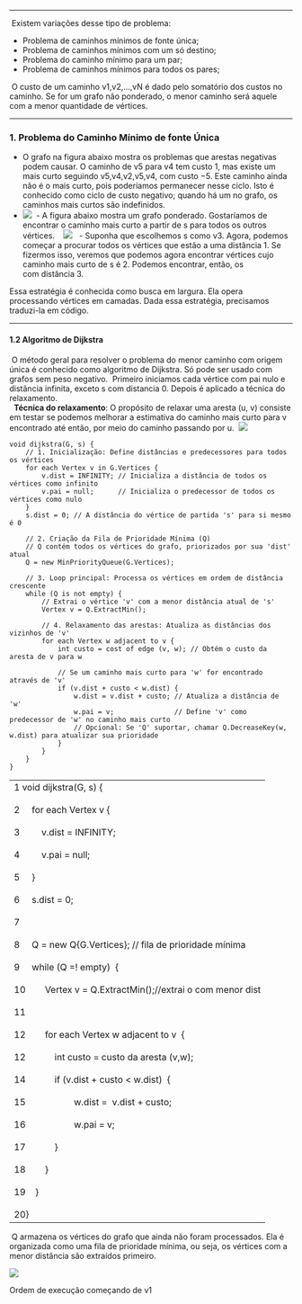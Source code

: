 
---

 Existem variações desse tipo de problema:
- Problema de caminhos mínimos de fonte única; 
- Problema de caminhos mínimos com um só destino; 
- Problema do caminho mínimo para um par; 
- Problema de caminhos mínimos para todos os pares;

 O custo de um caminho v1,v2,...,vN é dado pelo somatório dos custos no caminho​. Se for um grafo não ponderado, o menor caminho será aquele com a menor quantidade de vértices.

---
### **1. Problema do Caminho Mínimo de fonte Única**

- O grafo na figura abaixo mostra os problemas que arestas negativas podem causar. O caminho de v5 para v4 tem custo 1, mas existe um mais curto seguindo v5,v4,v2,v5,v4, com custo −5. Este caminho ainda não é o mais curto, pois poderíamos permanecer nesse ciclo. Isto é conhecido como ciclo de custo negativo; quando há um no grafo, os caminhos mais curtos são indefinidos.
- ![](https://lh7-rt.googleusercontent.com/docsz/AD_4nXeul46kW9zTZF43lTQxr7MmIe3DA4lhhw5sSSnlaZmZSo2c7JIMDNpV9wvgBCy5VTTxJDYpKSAGI5D5mqjOgGoc8kxkQVDbDYkMYKaicS_BNj4MgHnQir6ueeZvzLu_ogck7YGD?key=VJjD-GQ4BeMLFSL3weHQfxOz)
 - A figura abaixo mostra um grafo ponderado. Gostaríamos de encontrar o caminho mais curto a partir de s para todos os outros vértices. 
  ![](https://lh7-rt.googleusercontent.com/docsz/AD_4nXfGFaPphwr-tFjkUrYM-R0yb-EtaoMqWG1idOXWypr-mz81XVxhq_XsEhBlTpXRS6PHh0gZUOlZHwV2RnRnnVns9V2aQOqLQR3Aq3CA7hC1OGS2hgJtNSXGr08lmuVK9LZ-f6PrvA?key=VJjD-GQ4BeMLFSL3weHQfxOz)
  - Suponha que escolhemos s como v3. Agora, podemos começar a procurar todos os vértices que estão a uma distância 1. Se fizermos isso, veremos que podemos agora encontrar vértices cujo caminho mais curto de s é 2. Podemos encontrar, então, os com distância 3. 

Essa estratégia é conhecida como busca em largura. Ela opera processando vértices em camadas. Dada essa estratégia, precisamos traduzi-la em código.   
___
#### **1.2 Algoritmo de Dijkstra**
 O método geral para resolver o problema do menor caminho com origem única é conhecido como algoritmo de Dijkstra. Só pode ser usado com grafos sem peso negativo.  Primeiro iniciamos cada vértice com pai nulo e distância infinita, exceto s com distancia 0. Depois é aplicado a técnica do relaxamento.   
 
**Técnica do relaxamento**: O propósito de relaxar uma aresta (u, v) consiste em testar se podemos melhorar a estimativa do caminho mais curto para v encontrado até então, por meio do caminho passando por u. 
![](https://lh7-rt.googleusercontent.com/docsz/AD_4nXdRKHY_7z8OOBsb-SRQtAIQNYd4SvGupvQBGl1noonqGyZKEueEyt1nk1HL9z-jBufixQJAFP4WlrmhwOBsKBul2KnKpXzwzlE8FaRcfo6v0Odxf7idUBaD0kwXJBjacblG_ITVFw?key=VJjD-GQ4BeMLFSL3weHQfxOz)

```
void dijkstra(G, s) {
    // 1. Inicialização: Define distâncias e predecessores para todos os vértices
    for each Vertex v in G.Vertices {
        v.dist = INFINITY; // Inicializa a distância de todos os vértices como infinito
        v.pai = null;      // Inicializa o predecessor de todos os vértices como nulo
    }
    s.dist = 0; // A distância do vértice de partida 's' para si mesmo é 0

    // 2. Criação da Fila de Prioridade Mínima (Q)
    // Q contém todos os vértices do grafo, priorizados por sua 'dist' atual
    Q = new MinPriorityQueue(G.Vertices); 

    // 3. Loop principal: Processa os vértices em ordem de distância crescente
    while (Q is not empty) {
        // Extrai o vértice 'v' com a menor distância atual de 's'
        Vertex v = Q.ExtractMin(); 

        // 4. Relaxamento das arestas: Atualiza as distâncias dos vizinhos de 'v'
        for each Vertex w adjacent to v {
            int custo = cost of edge (v, w); // Obtém o custo da aresta de v para w

            // Se um caminho mais curto para 'w' for encontrado através de 'v'
            if (v.dist + custo < w.dist) {
                w.dist = v.dist + custo; // Atualiza a distância de 'w'
                w.pai = v;               // Define 'v' como predecessor de 'w' no caminho mais curto
                // Opcional: Se 'Q' suportar, chamar Q.DecreaseKey(w, w.dist) para atualizar sua prioridade
            }
        }
    }
}
```  
  

|                                                                                                                                                                                                                                                                                                                                                                                                                                                                                                                                                                                                                                                                                                       |
| ----------------------------------------------------------------------------------------------------------------------------------------------------------------------------------------------------------------------------------------------------------------------------------------------------------------------------------------------------------------------------------------------------------------------------------------------------------------------------------------------------------------------------------------------------------------------------------------------------------------------------------------------------------------------------------------------------- |
| 1 void dijkstra(G, s) {<br><br>2     for each Vertex v {<br><br>3         v.dist = INFINITY; <br><br>4         v.pai = null;<br><br>5     }<br><br>6     s.dist = 0; <br><br>7<br><br>8     Q = new Q{G.Vertices}; // fila de prioridade mínima<br><br>9     while (Q =! empty)  {<br><br>10        Vertex v = Q.ExtractMin();//extrai o com menor dist<br><br>11<br><br>12        for each Vertex w adjacent to v  {<br><br>12            int custo = custo da aresta (v,w);<br><br>14            if (v.dist + custo < w.dist)  {<br><br>15                    w.dist =  v.dist + custo;<br><br>16                    w.pai = v;<br><br>17            }<br><br>18        }<br><br>19    }<br><br>20} |

  

 Q armazena os vértices do grafo que ainda não foram processados. Ela é organizada como uma fila de prioridade mínima, ou seja, os vértices com a menor distância são extraídos primeiro.

  

![](https://lh7-rt.googleusercontent.com/docsz/AD_4nXeXJfxWiIfoAjoaXmShVu6pGuNf87iw1IBv8gWEUCMLr1n1cNt5gYGkKnQ4SX_D7A78T74rabIHqsAuWkeGJUhnZrlBUSj7jGoT71BccauO2jfWOfeZ6ST3aF9vaO0ylfiKdT4W7w?key=VJjD-GQ4BeMLFSL3weHQfxOz)

Ordem de execução começando de v1

  
  
  
  
  